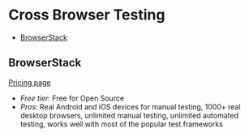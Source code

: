 # Cross Browser Testing

<!-- TOC depthFrom:2 -->

- [BrowserStack](https://www.browserstack.com)

<!-- /TOC -->

## BrowserStack

[Pricing page](https://www.browserstack.com/pricing/)

* *Free tier*: Free for Open Source
* *Pros*: Real Android and iOS devices for manual testing, 1000+ real desktop browsers, unlimited manual testing, unlimited automated testing, works well with most of the popular test frameworks 
